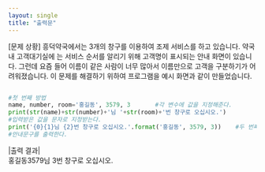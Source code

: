```yaml
---
layout: single
title: "출력문"
---
```


[문제 상황]
흥덕약국에서는 3개의 창구를 이용하여 조제 서비스를 하고 있습니다. 약국 내 고객대기실에
는 서비스 순서를 알리기 위해 고객명이 표시되는 안내 화면이 있습니다. 그런데 요즘 들어
이름이 같은 사람이 너무 많아서 이름만으로 고객을 구분하기가 어려워졌습니다. 이 문제를
해결하기 위하여 프로그램을 예시 화면과 같이 만들었습니다.


~~~ python

#첫 번째 방법
name, number, room='홍길동', 3579, 3       #각 변수에 값을 지정해준다. 
print(str(name)+str(number)+'님 '+str(room)+'번 창구로 오십시오.')
#입력받은 값을 문자로 지정받는다.
print('{0}{1}님 {2}번 창구로 오십시오.'.format('홍길동', 3579, 3))    #두 번째 방법
#안내문구를 출력한다. 
~~~
|출력 결과|  
홍길동3579님 3번 창구로 오십시오.
